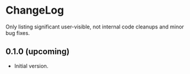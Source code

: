 # ChangeLog

Only listing significant user-visible, not internal code cleanups and minor bug fixes.

## 0.1.0 (upcoming)

* Initial version.

